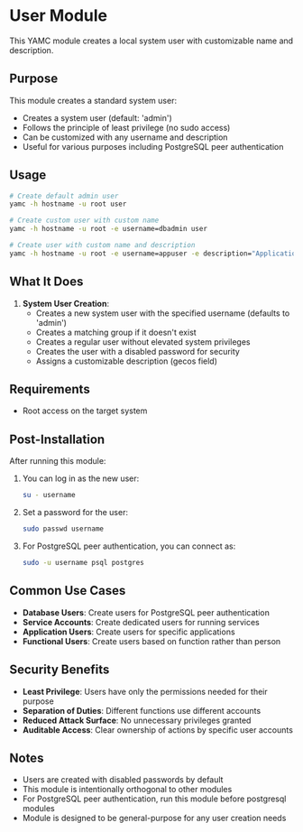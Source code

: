 # User Module

This YAMC module creates a local system user with customizable name and description.

## Purpose

This module creates a standard system user:
- Creates a system user (default: 'admin')
- Follows the principle of least privilege (no sudo access)
- Can be customized with any username and description
- Useful for various purposes including PostgreSQL peer authentication

## Usage

```bash
# Create default admin user
yamc -h hostname -u root user

# Create custom user with custom name
yamc -h hostname -u root -e username=dbadmin user

# Create user with custom name and description
yamc -h hostname -u root -e username=appuser -e description="Application Service Account" user
```

## What It Does

1. **System User Creation**:
   - Creates a new system user with the specified username (defaults to 'admin')
   - Creates a matching group if it doesn't exist
   - Creates a regular user without elevated system privileges
   - Creates the user with a disabled password for security
   - Assigns a customizable description (gecos field)

## Requirements

- Root access on the target system

## Post-Installation

After running this module:

1. You can log in as the new user:
   ```bash
   su - username
   ```

2. Set a password for the user:
   ```bash
   sudo passwd username
   ```

3. For PostgreSQL peer authentication, you can connect as:
   ```bash
   sudo -u username psql postgres
   ```

## Common Use Cases

- **Database Users**: Create users for PostgreSQL peer authentication
- **Service Accounts**: Create dedicated users for running services
- **Application Users**: Create users for specific applications
- **Functional Users**: Create users based on function rather than person

## Security Benefits

- **Least Privilege**: Users have only the permissions needed for their purpose
- **Separation of Duties**: Different functions use different accounts
- **Reduced Attack Surface**: No unnecessary privileges granted
- **Auditable Access**: Clear ownership of actions by specific user accounts

## Notes

- Users are created with disabled passwords by default
- This module is intentionally orthogonal to other modules
- For PostgreSQL peer authentication, run this module before postgresql modules
- Module is designed to be general-purpose for any user creation needs